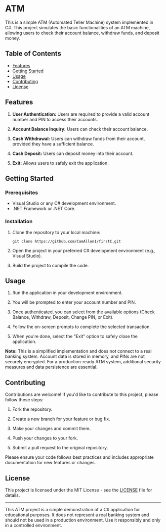 # ATM

This is a simple ATM (Automated Teller Machine) system implemented in C#. This project simulates the basic functionalities of an ATM machine, allowing users to check their account balance, withdraw funds, and deposit money.

## Table of Contents

- [Features](#features)
- [Getting Started](#getting-started)
- [Usage](#usage)
- [Contributing](#contributing)
- [License](#license)

## Features

1. **User Authentication:** Users are required to provide a valid account number and PIN to access their accounts.

2. **Account Balance Inquiry:** Users can check their account balance.

3. **Cash Withdrawal:** Users can withdraw funds from their account, provided they have a sufficient balance.

4. **Cash Deposit:** Users can deposit money into their account.

5. **Exit:** Allows users to safely exit the application.

## Getting Started

### Prerequisites

- Visual Studio or any C# development environment.
- .NET Framework or .NET Core.

### Installation

1. Clone the repository to your local machine:
   ```
   git clone https://github.com/CamAllen1/firstC.git
   ```

2. Open the project in your preferred C# development environment (e.g., Visual Studio).

3. Build the project to compile the code.

## Usage

1. Run the application in your development environment.

2. You will be prompted to enter your account number and PIN.

3. Once authenticated, you can select from the available options (Check Balance, Withdraw, Deposit, Change PIN, or Exit).

4. Follow the on-screen prompts to complete the selected transaction.

5. When you're done, select the "Exit" option to safely close the application.

**Note:** This is a simplified implementation and does not connect to a real banking system. Account data is stored in memory, and PINs are not securely encrypted. For a production-ready ATM system, additional security measures and data persistence are essential.

## Contributing

Contributions are welcome! If you'd like to contribute to this project, please follow these steps:

1. Fork the repository.

2. Create a new branch for your feature or bug fix.

3. Make your changes and commit them.

4. Push your changes to your fork.

5. Submit a pull request to the original repository.

Please ensure your code follows best practices and includes appropriate documentation for new features or changes.

## License

This project is licensed under the MIT License - see the [LICENSE](LICENSE) file for details.

---

This ATM project is a simple demonstration of a C# application for educational purposes. It does not represent a real banking system and should not be used in a production environment. Use it responsibly and only in a controlled environment.
